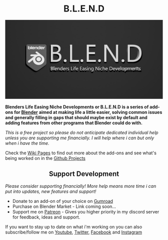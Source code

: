 <h1 align="center">B.L.E.N.D</h1>

![Cover Image](B.L.E.N.D_Cover.jpg)

**Blenders Life Easing Niche Developments or B.L.E.N.D is a series of add-ons for [Blender](https://www.blender.org/) aimed at making life a little easier, solving common issues and generally filling in gaps that should maybe exist by default and adding features from other programs that Blender could do with.**

*This is a free project so please do not anticipate dedicated individual help unless you are supporting me financially. I will help where i can but only when i have the time.*

Check the [Wiki Pages](https://github.com/Jim-Kroovy/B.L.E.N.D/wiki) to find out more about the add-ons and see what's being worked on in the [Github Projects](https://github.com/Jim-Kroovy/B.L.E.N.D/projects)

<h2 align="center">Support Development</h2>

*Please consider supporting financially! More help means more time i can put into updates, new features and support!*

- Donate to an add-on of your choice on [Gumroad](https://gumroad.com/jimkroovy)
- Purchase on Blender Market - Link coming soon...
- Support me on [Patreon](https://patreon.com/JimKroovy) - Gives you higher priority in my discord server for feedback, ideas and support.

If you want to stay up to date on what i'm working on you can also subscribe/follow me on [Youtube](https://www.youtube.com/c/JimKroovy), [Twitter](https://twitter.com/JimKroovy), [Facebook](https://www.facebook.com/JimKroovy/) and [Instagram](https://www.instagram.com/jimkroovy/)
